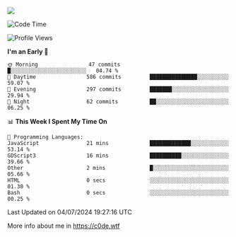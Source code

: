 <a href="https://wakatime.com"><img src="https://wakatime.com/share/@c0dezin/b7f18a7c-ab3a-40b8-8bc7-b1b7bf71f1d6.svg" /></a>

<!--START_SECTION:waka-->
![Code Time](http://img.shields.io/badge/Code%20Time-48%20hrs%2012%20mins-blue)

![Profile Views](http://img.shields.io/badge/Profile%20Views-1-blue)

**I'm an Early 🐤** 

```text
🌞 Morning                47 commits          █░░░░░░░░░░░░░░░░░░░░░░░░   04.74 % 
🌆 Daytime                586 commits         ███████████████░░░░░░░░░░   59.07 % 
🌃 Evening                297 commits         ███████░░░░░░░░░░░░░░░░░░   29.94 % 
🌙 Night                  62 commits          ██░░░░░░░░░░░░░░░░░░░░░░░   06.25 % 
```


📊 **This Week I Spent My Time On** 

```text
💬 Programming Languages: 
JavaScript               21 mins             █████████████░░░░░░░░░░░░   53.14 % 
GDScript3                16 mins             ██████████░░░░░░░░░░░░░░░   39.66 % 
Other                    2 mins              █░░░░░░░░░░░░░░░░░░░░░░░░   05.66 % 
HTML                     0 secs              ░░░░░░░░░░░░░░░░░░░░░░░░░   01.30 % 
Bash                     0 secs              ░░░░░░░░░░░░░░░░░░░░░░░░░   00.25 % 
```


 Last Updated on 04/07/2024 19:27:16 UTC
<!--END_SECTION:waka-->

More info about me in https://c0de.wtf
